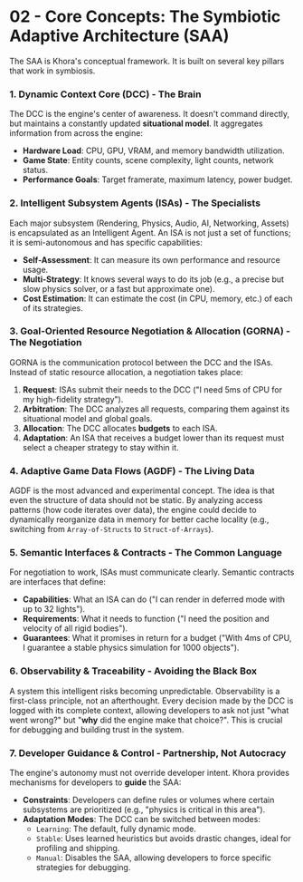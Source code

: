 # 02 - Core Concepts: The Symbiotic Adaptive Architecture (SAA)

The SAA is Khora's conceptual framework. It is built on several key pillars that work in symbiosis.

### 1. Dynamic Context Core (DCC) - The Brain

The DCC is the engine's center of awareness. It doesn't command directly, but maintains a constantly updated **situational model**. It aggregates information from across the engine:
*   **Hardware Load**: CPU, GPU, VRAM, and memory bandwidth utilization.
*   **Game State**: Entity counts, scene complexity, light counts, network status.
*   **Performance Goals**: Target framerate, maximum latency, power budget.

### 2. Intelligent Subsystem Agents (ISAs) - The Specialists

Each major subsystem (Rendering, Physics, Audio, AI, Networking, Assets) is encapsulated as an Intelligent Agent. An ISA is not just a set of functions; it is semi-autonomous and has specific capabilities:
*   **Self-Assessment**: It can measure its own performance and resource usage.
*   **Multi-Strategy**: It knows several ways to do its job (e.g., a precise but slow physics solver, or a fast but approximate one).
*   **Cost Estimation**: It can estimate the cost (in CPU, memory, etc.) of each of its strategies.

### 3. Goal-Oriented Resource Negotiation & Allocation (GORNA) - The Negotiation

GORNA is the communication protocol between the DCC and the ISAs. Instead of static resource allocation, a negotiation takes place:
1.  **Request**: ISAs submit their needs to the DCC ("I need 5ms of CPU for my high-fidelity strategy").
2.  **Arbitration**: The DCC analyzes all requests, comparing them against its situational model and global goals.
3.  **Allocation**: The DCC allocates **budgets** to each ISA.
4.  **Adaptation**: An ISA that receives a budget lower than its request must select a cheaper strategy to stay within it.

### 4. Adaptive Game Data Flows (AGDF) - The Living Data

AGDF is the most advanced and experimental concept. The idea is that even the structure of data should not be static. By analyzing access patterns (how code iterates over data), the engine could decide to dynamically reorganize data in memory for better cache locality (e.g., switching from `Array-of-Structs` to `Struct-of-Arrays`).

### 5. Semantic Interfaces & Contracts - The Common Language

For negotiation to work, ISAs must communicate clearly. Semantic contracts are interfaces that define:
*   **Capabilities**: What an ISA can do ("I can render in deferred mode with up to 32 lights").
*   **Requirements**: What it needs to function ("I need the position and velocity of all rigid bodies").
*   **Guarantees**: What it promises in return for a budget ("With 4ms of CPU, I guarantee a stable physics simulation for 1000 objects").

### 6. Observability & Traceability - Avoiding the Black Box

A system this intelligent risks becoming unpredictable. Observability is a first-class principle, not an afterthought. Every decision made by the DCC is logged with its complete context, allowing developers to ask not just "what went wrong?" but "**why** did the engine make that choice?". This is crucial for debugging and building trust in the system.

### 7. Developer Guidance & Control - Partnership, Not Autocracy

The engine's autonomy must not override developer intent. Khora provides mechanisms for developers to **guide** the SAA:
*   **Constraints**: Developers can define rules or volumes where certain subsystems are prioritized (e.g., "physics is critical in this area").
*   **Adaptation Modes**: The DCC can be switched between modes:
    *   `Learning`: The default, fully dynamic mode.
    *   `Stable`: Uses learned heuristics but avoids drastic changes, ideal for profiling and shipping.
    *   `Manual`: Disables the SAA, allowing developers to force specific strategies for debugging.